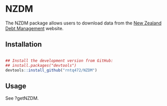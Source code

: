 
<!-- README.md is generated from README.Rmd. Please edit that file -->

# NZDM

The NZDM package allows users to download data from the [New Zealand
Debt Management](https://debtmanagement.treasury.govt.nz/) website.

## Installation

``` r

## Install the development version from GitHub:
## install.packages("devtools")
devtools::install_github("rntq472/NZDM")
```

## Usage

See ?getNZDM.
